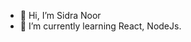 - 👋 Hi, I’m Sidra Noor
- 🌱 I’m currently learning React, NodeJs.

<!---
sidranoor43210/sidranoor43210 is a ✨ special ✨ repository because its `README.md` (this file) appears on your GitHub profile.
You can click the Preview link to take a look at your changes.
--->

